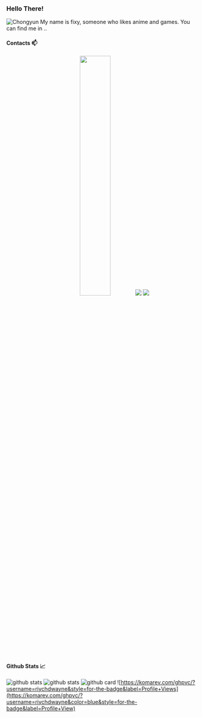 ### Hello There!
![Chongyun](https://github.com/Fixy48/Fixy48/blob/main/2d6031fd-bcbd-43c2-8070-38e074087739.jpeg)
My name is fixy, someone who likes anime and games.
You can find me in ..


#### Contacts 📫
<p align="center">
  <a href="https://instagram.com/unfamed.fixy"><img src="https://img.shields.io/badge/Instagram-E4405F?style=for-the-badge&logo=instagram&logoColor=white" width="40%"></a>
  <a href="https://wa.me/6287824053927"><img src="https://img.shields.io/badge/WhatsApp-25D366?style=for-the-badge&logo=whatsapp&logoColor=white"></a>
  <a href="https://github.com/riychdwayne"><img src="https://img.shields.io/badge/-GitHub-black?style=for-the-badge&logo=github"></a>
</p>


#### Github Stats 📈
![github stats](https://github-readme-stats.vercel.app/api/top-langs?username=Fixy48&theme=radical&layout=compact)
![github stats](https://github-readme-stats.vercel.app/api?username=Fixy48&show_icons=true&theme=radical)
![github card](https://github-readme-stats.vercel.app/api/pin/?username=Fixy48&repo=Clara-Bot&theme=radical)
![https://komarev.com/ghpvc/?username=riychdwayne&style=for-the-badge&label=Profile+Views](https://komarev.com/ghpvc/?username=riychdwayne&color=blue&style=for-the-badge&label=Profile+View)

